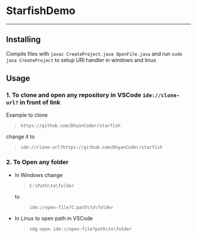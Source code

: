 # StarfishDemo

---

## Installing

Compile files with `javac CreateProject.java OpenFile.java`
and run `sudo java CreateProject` to setup URI handler in windows and linux

## Usage

### 1. To clone and open any repository in VSCode `ide://clone-url?` in front of link

Example to clone
>`https://github.com/DhyanCoder/starfish`

change it to
>`ide://clone-url?https://github.com/DhyanCoder/starfish`

### 2. To Open any folder

- In Windows change
    >`C:\Path\to\folder`

    to
    >`ide://open-file?C:path\to\folder`

- In Linux to open path in VSCode
    >`xdg-open ide://open-file?path\to\folder`
